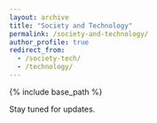 ```yaml
---
layout: archive
title: "Society and Technology"
permalink: /society-and-technology/
author_profile: true
redirect_from:
  - /society-tech/
  - /technology/
---
```

{% include base_path %}

<style>
  h3 {
    border-bottom: 2px solid black;
    font-weight: bold;
    padding-bottom: 10px; /* Space between text and the line */
  }
</style>


Stay tuned for updates.